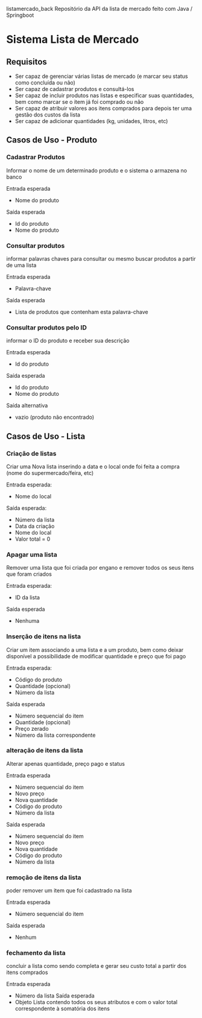 listamercado_back
Repositório da API da lista de mercado feito com Java / Springboot

# Sistema Lista de Mercado
## Requisitos
- Ser capaz de gerenciar várias listas de mercado (e marcar seu status como concluída ou não)
- Ser capaz de cadastrar produtos e consultá-los
- Ser capaz de incluir produtos nas listas e especificar suas quantidades, bem como marcar se o item já foi comprado ou não
- Ser capaz de atribuir valores aos itens comprados para depois ter uma gestão dos custos da lista
- Ser capaz de adicionar quantidades (kg, unidades, litros, etc)

## Casos de Uso - Produto
### Cadastrar Produtos
Informar o nome de um determinado produto e o sistema o armazena no banco

Entrada esperada

- Nome do produto

Saída esperada

- Id do produto
- Nome do produto

### Consultar produtos
informar palavras chaves para consultar ou mesmo buscar produtos a partir de uma lista

Entrada esperada

- Palavra-chave

Saída esperada

- Lista de produtos que contenham esta palavra-chave

### Consultar produtos pelo ID
informar o ID do produto e receber sua descrição

Entrada esperada

- Id do produto

Saída esperada

- Id do produto
- Nome do produto

Saída alternativa

- vazio (produto não encontrado)

## Casos de Uso - Lista
### Criação de listas
Criar uma Nova lista inserindo a data e o local onde foi feita a compra (nome do supermercado/feira, etc)

Entrada esperada:

- Nome do local

Saída esperada:

- Número da lista
- Data da criação
- Nome do local
- Valor total = 0

### Apagar uma lista
Remover uma lista que foi criada por engano e remover todos os seus itens que foram criados

Entrada esperada:

- ID da lista

Saída esperada

- Nenhuma

### Inserção de itens na lista
Criar um item associando a uma lista e a um produto, bem como deixar disponível a possibilidade de modificar quantidade e preço que foi pago

Entrada esperada:

- Código do produto
- Quantidade (opcional)
- Número da lista

Saída esperada

- Número sequencial do item
- Quantidade (opcional)
- Preço zerado
- Número da lista correspondente

### alteração de itens da lista
Alterar apenas quantidade, preço pago e status

Entrada esperada

- Número sequencial do item
- Novo preço
- Nova quantidade
- Código do produto
- Número da lista

Saída esperada

- Número sequencial do item
- Novo preço
- Nova quantidade
- Código do produto
- Número da lista

### remoção de itens da lista
poder remover um item que foi cadastrado na lista

Entrada esperada

- Número sequencial do item

Saída esperada

- Nenhum

### fechamento da lista
concluir a lista como sendo completa e gerar seu custo total a partir dos itens comprados

Entrada esperada

- Número da lista Saída esperada
- Objeto Lista contendo todos os seus atributos e com o valor total correspondente à somatória dos itens

